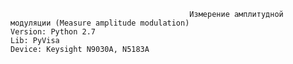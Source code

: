                                             Измерение амплитудной модуляции (Measure amplitude modulation)
    Version: Python 2.7
    Lib: PyVisa
    Device: Keysight N9030A, N5183A
